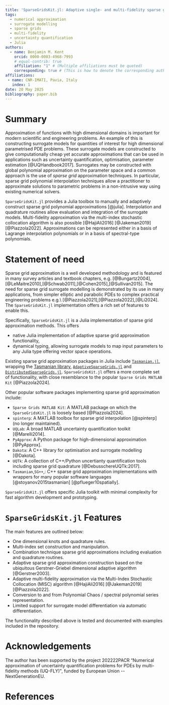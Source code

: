 ```yaml
---
title: 'SparseGridsKit.jl: Adaptive single- and multi-fidelity sparse grid approximation in Julia'
tags:
  - numerical approximation
  - surrogate modelling
  - sparse grids
  - multi-fidelity
  - uncertainty quantification
  - Julia
authors:
  - name: Benjamin M. Kent
    orcid: 0000-0003-4968-7993
    # equal-contrib: true
    affiliation: "1" # (Multiple affiliations must be quoted)
    corresponding: true # (This is how to denote the corresponding author)
affiliations:
 - name: CNR-IMATI, Pavia, Italy
   index: 1
date: 20 May 2025
bibliography: paper.bib
---
```


# Summary
Approximation of functions with high dimensional domains is important for modern scientific and engineering problems.
An example of this is constructing surrogate models for quantities of interest for high dimensional parametrised PDE problems.
These surrogate models are constructed to give computationally cheap yet accurate approximations that can be used in applications such as uncertainty quantification, optimisation, parameter estimation [@UQHandbook2017].
Surrogates may be constructed with global polynomial approximation on the parameter space and a common approach is the use of *sparse grid* approximation techniques.
In particular, sparse grid polynomial interpolation techniques allow a practitioner to approximate solutions to parametric problems in a non-intrusive way using existing numerical solvers.

`SparseGridsKit.jl` provides a Julia toolbox to manually and adaptively construct sparse grid polynomial approximations [@julia].
Interpolation and quadrature routines allow evaluation and integration of the surrogate models.
Multi-fidelity approximation via the multi-index stochastic collocation algorithm is also possible [@HajiAli2016] [@Jakeman2019] [@Piazzola2022].
Approximations can be represented either in a basis of Lagrange interpolation polynomials or in a basis of spectral-type polynomials.

# Statement of need
Sparse grid approximation is a well developed methodology and is featured in many survey articles and textbook chapters, e.g. [@Bungartz2004],[@LeMaitre2010],[@Schwab2011],[@Cohen2015],[@Sullivan2015].
The need for sparse grid surrogate modelling is demonstrated by its use in many applications, from simpler elliptic and parabolic PDEs to complex practical engineering problems e.g.\ [@Piazzola2021],[@Piazzola2022],[@Li2024].
The `SparseGridsKit.jl` implementation offers a rich set of features to enable this.

Specifically, `SparseGridsKit.jl` is a Julia implementation of sparse grid approximation methods.
This offers

- native Julia implementation of adaptive sparse grid approximation functionality,
- dynamical typing, allowing surrogate models to map input parameters to any Julia type offering vector space operations.

Existing sparse grid approximation packages in Julia include [`Tasmanian.jl`](https://github.com/floswald/Tasmanian.jl), wrapping the [Tasmanian library](https://github.com/ORNL/Tasmanian), [`AdaptiveSparseGrids.jl`](https://github.com/jacobadenbaum/AdaptiveSparseGrids.jl) and [`DistributedSparseGrids.jl`](https://github.com/baxmittens/DistributedSparseGrids.jl).
`SparseGridsKit.jl` offers a more complete set of functionality, with close resemblance to the popular `Sparse Grids MATLAB Kit` [@Piazzola2024].

Other popular software packages implementing sparse grid approximation include:

- `Sparse Grids MATLAB Kit`: A MATLAB package on which the `SparseGridsKit.jl` is loosely based [@Piazzola2024].
- `spinterp`: A MATLAB toolbox for sparse grid interpolation [@spinterp] (no longer maintained).
- `UQLab`: A broad MATLAB uncertainty quantification toolkit [@Marelli2014].
- `PyApprox`: A Python package for high-dimensional approximation [@PyApprox].
- `Dakota`: A C++ library for optimisation and surrogate modelling [@Dakota].
- `UQTk`: A collection of C++/Python uncertianty quantification tools including sparse grid quadrature [@DebusschereUQTk:2017].
- `Tasmanian`,`SG++`,: C++ sparse grid approximation implementations with wrappers for many popular software languages [@stoyanov2015tasmanian] [@pflueger10spatially].

`SparseGridsKit.jl` offers specific Julia toolkit with minimal complexity for fast algorithm development and prototyping.

# `SparseGridsKit.jl` Features
The main features are outlined below:

- One dimensional knots and quadrature rules.
- Multi-index set construction and manipulation.
- Combination technique sparse grid approximations including evaluation and quadrature routines.
- Adaptive sparse grid approximation construction based on the ubiquitous Gerstner-Griebel dimensional adaptive algorithm [@Gerstner2003]. 
- Adaptive multi-fidelity approximation via the Multi-Index Stochastic Collocation (MISC) algorithm [@HajiAli2016] [@Jakeman2019] [@Piazzola2022].
- Conversion to and from Polynomial Chaos / spectral polynomial series representation.
- Limited support for surrogate model differentiation via automatic differentiation.

The functionality described above is tested and documented with examples included in the repository.

# Acknowledgements
The author has been supported by the project 202222PACR “Numerical approximation of uncertainty quantification problems for PDEs by multi-fidelity methods (UQ-FLY)", funded by European Union -- NextGenerationEU.

# References